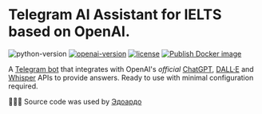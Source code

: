 # Telegram AI Assistant for IELTS based on OpenAI. 
![python-version](https://img.shields.io/badge/python-3.9-blue.svg)
[![openai-version](https://img.shields.io/badge/openai-1.58.1-orange.svg)](https://openai.com/)
[![license](https://img.shields.io/badge/License-GPL%202.0-brightgreen.svg)](LICENSE)
[![Publish Docker image](https://github.com/n3d1117/chatgpt-telegram-bot/actions/workflows/publish.yaml/badge.svg)](https://github.com/n3d1117/chatgpt-telegram-bot/actions/workflows/publish.yaml)

A [Telegram bot](https://t.me/Language_assistant1_bot) that integrates with OpenAI's _official_ [ChatGPT](https://openai.com/blog/chatgpt/), [DALL·E](https://openai.com/product/dall-e-2) and [Whisper](https://openai.com/research/whisper) APIs to provide answers. Ready to use with minimal configuration required.

🧑🏻‍💻 Source code was used by [Эдоардо](https://github.com/n3d1117)